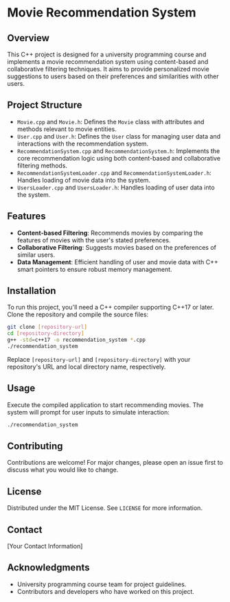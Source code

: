 
# Movie Recommendation System

## Overview
This C++ project is designed for a university programming course and implements a movie recommendation system using content-based and collaborative filtering techniques. It aims to provide personalized movie suggestions to users based on their preferences and similarities with other users.

## Project Structure
- `Movie.cpp` and `Movie.h`: Defines the `Movie` class with attributes and methods relevant to movie entities.
- `User.cpp` and `User.h`: Defines the `User` class for managing user data and interactions with the recommendation system.
- `RecommendationSystem.cpp` and `RecommendationSystem.h`: Implements the core recommendation logic using both content-based and collaborative filtering methods.
- `RecommendationSystemLoader.cpp` and `RecommendationSystemLoader.h`: Handles loading of movie data into the system.
- `UsersLoader.cpp` and `UsersLoader.h`: Handles loading of user data into the system.

## Features
- **Content-based Filtering**: Recommends movies by comparing the features of movies with the user's stated preferences.
- **Collaborative Filtering**: Suggests movies based on the preferences of similar users.
- **Data Management**: Efficient handling of user and movie data with C++ smart pointers to ensure robust memory management.

## Installation
To run this project, you'll need a C++ compiler supporting C++17 or later. Clone the repository and compile the source files:

```bash
git clone [repository-url]
cd [repository-directory]
g++ -std=c++17 -o recommendation_system *.cpp
./recommendation_system
```

Replace `[repository-url]` and `[repository-directory]` with your repository's URL and local directory name, respectively.

## Usage
Execute the compiled application to start recommending movies. The system will prompt for user inputs to simulate interaction:

```bash
./recommendation_system
```

## Contributing
Contributions are welcome! For major changes, please open an issue first to discuss what you would like to change.

## License
Distributed under the MIT License. See `LICENSE` for more information.

## Contact
[Your Contact Information]

## Acknowledgments
- University programming course team for project guidelines.
- Contributors and developers who have worked on this project.
